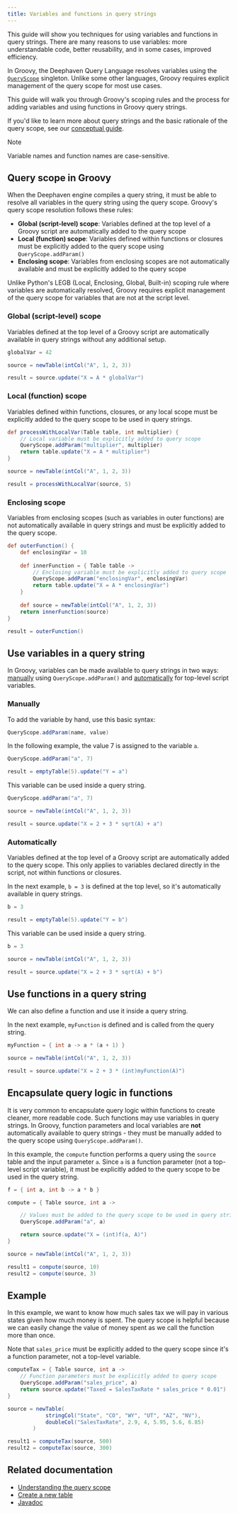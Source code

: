 ```yaml
---
title: Variables and functions in query strings
---
```


This guide will show you techniques for using variables and functions in query strings. There are many reasons to use variables: more understandable code, better reusability, and in some cases, improved efficiency.

In Groovy, the Deephaven Query Language resolves variables using the [`QueryScope`](/core/javadoc/io/deephaven/engine/context/QueryScope.html) singleton. Unlike some other languages, Groovy requires explicit management of the query scope for most use cases.

This guide will walk you through Groovy's scoping rules and the process for adding variables and using functions in Groovy query strings.

If you'd like to learn more about query strings and the basic rationale of the query scope, see our [conceptual guide](../how-to-guides/queryscope.md).

> [!NOTE]
> Variable names and function names are case-sensitive.

## Query scope in Groovy

When the Deephaven engine compiles a query string, it must be able to resolve all variables in the query string using the query scope. Groovy's query scope resolution follows these rules:

- **Global (script-level) scope**: Variables defined at the top level of a Groovy script are automatically added to the query scope
- **Local (function) scope**: Variables defined within functions or closures must be explicitly added to the query scope using `QueryScope.addParam()`
- **Enclosing scope**: Variables from enclosing scopes are not automatically available and must be explicitly added to the query scope

Unlike Python's LEGB (Local, Enclosing, Global, Built-in) scoping rule where variables are automatically resolved, Groovy requires explicit management of the query scope for variables that are not at the script level.

### Global (script-level) scope

Variables defined at the top level of a Groovy script are automatically available in query strings without any additional setup.

```groovy order=source,result
globalVar = 42

source = newTable(intCol("A", 1, 2, 3))

result = source.update("X = A * globalVar")
```

### Local (function) scope

Variables defined within functions, closures, or any local scope must be explicitly added to the query scope to be used in query strings.

```groovy order=source,result
def processWithLocalVar(Table table, int multiplier) {
    // Local variable must be explicitly added to query scope
    QueryScope.addParam("multiplier", multiplier)
    return table.update("X = A * multiplier")
}

source = newTable(intCol("A", 1, 2, 3))

result = processWithLocalVar(source, 5)
```

### Enclosing scope

Variables from enclosing scopes (such as variables in outer functions) are not automatically available in query strings and must be explicitly added to the query scope.

```groovy order=result
def outerFunction() {
    def enclosingVar = 10
    
    def innerFunction = { Table table ->
        // Enclosing variable must be explicitly added to query scope
        QueryScope.addParam("enclosingVar", enclosingVar)
        return table.update("X = A * enclosingVar")
    }
    
    def source = newTable(intCol("A", 1, 2, 3))
    return innerFunction(source)
}

result = outerFunction()
```

## Use variables in a query string

In Groovy, variables can be made available to query strings in two ways: [manually](#manually) using `QueryScope.addParam()` and [automatically](#automatically) for top-level script variables.

### Manually

To add the variable by hand, use this basic syntax:

```groovy skip-test
QueryScope.addParam(name, value)
```

In the following example, the value 7 is assigned to the variable `a`.

```groovy
QueryScope.addParam("a", 7)

result = emptyTable(5).update("Y = a")
```

This variable can be used inside a query string.

```groovy order=source,result
QueryScope.addParam("a", 7)

source = newTable(intCol("A", 1, 2, 3))

result = source.update("X = 2 + 3 * sqrt(A) + a")
```

### Automatically

Variables defined at the top level of a Groovy script are automatically added to the query scope. This only applies to variables declared directly in the script, not within functions or closures.

In the next example, `b = 3` is defined at the top level, so it's automatically available in query strings.

```groovy
b = 3

result = emptyTable(5).update("Y = b")
```

This variable can be used inside a query string.

```groovy order=source,result
b = 3

source = newTable(intCol("A", 1, 2, 3))

result = source.update("X = 2 + 3 * sqrt(A) + b")
```

## Use functions in a query string

We can also define a function and use it inside a query string.

In the next example, `myFunction` is defined and is called from the query string.

```groovy order=source,result
myFunction = { int a -> a * (a + 1) }

source = newTable(intCol("A", 1, 2, 3))

result = source.update("X = 2 + 3 * (int)myFunction(A)")
```

## Encapsulate query logic in functions

It is very common to encapsulate query logic within functions to create cleaner, more readable code. Such functions may use variables in query strings. In Groovy, function parameters and local variables are **not** automatically available to query strings - they must be manually added to the query scope using `QueryScope.addParam()`.

In this example, the `compute` function performs a query using the `source` table and the input parameter `a`. Since `a` is a function parameter (not a top-level script variable), it must be explicitly added to the query scope to be used in the query string.

```groovy order=source,result1,result2
f = { int a, int b -> a * b }

compute = { Table source, int a ->

    // Values must be added to the query scope to be used in query strings.
    QueryScope.addParam("a", a)

    return source.update("X = (int)f(a, A)")
}

source = newTable(intCol("A", 1, 2, 3))

result1 = compute(source, 10)
result2 = compute(source, 3)
```

## Example

In this example, we want to know how much sales tax we will pay in various states given how much money is spent. The query scope is helpful because we can easily change the value of money spent as we call the function more than once.

Note that `sales_price` must be explicitly added to the query scope since it's a function parameter, not a top-level variable.

```groovy order=source,result1,result2
computeTax = { Table source, int a ->
    // Function parameters must be explicitly added to query scope
    QueryScope.addParam("sales_price", a)
    return source.update("Taxed = SalesTaxRate * sales_price * 0.01")
}

source = newTable(
            stringCol("State", "CO", "WY", "UT", "AZ", "NV"),
            doubleCol("SalesTaxRate", 2.9, 4, 5.95, 5.6, 6.85)
        )

result1 = computeTax(source, 500)
result2 = computeTax(source, 300)
```

## Related documentation

- [Understanding the query scope](../how-to-guides/queryscope.md)
- [Create a new table](./new-and-empty-table.md#newtable)
- [Javadoc](/core/javadoc/io/deephaven/engine/context/QueryScope.html)
